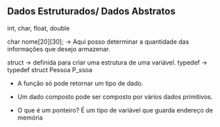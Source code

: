 ## Dados Estruturados/ Dados Abstratos
int, char, float, double 

char nome[20][30]; -> Aqui posso determinar a quantidade das informações
que desejo armazenar. 

struct -> definida para criar uma estrutura de uma variável. 
typedef -> typedef struct Pessoa P_ssoa

- A função só pode retornar um tipo de dado. 

- Um dado composto pode ser composto por vários dados primitivos. 

- O que é um ponteiro? É um tipo de variável que guarda endereço de memória